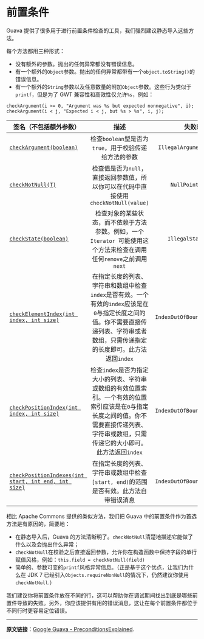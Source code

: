 # 前置条件

Guava 提供了很多用于进行前置条件检查的工具，我们强烈建议静态导入这些方法。

每个方法都用三种形式：

 - 没有额外的参数。抛出的任何异常都没有错误信息。
 - 有一个额外的`Object`参数。抛出的任何异常都带有一个`object.toString()`的错误信息。
 - 有一个额外的`String`参数以及任意数量的附加`Object`参数。这些行为类似于`printf`，但是为了 GWT 兼容性和高效性仅允许`%s`，例如：

```
checkArgument(i >= 0, "Argument was %s but expected nonnegative", i);
checkArgument(i < j, "Expected i < j, but %s > %s", i, j);
```

| 签名（不包括额外参数） | 描述 | 失败时抛出的异常 |
| ------------- |:-------------:| -----:|
| [`checkArgument(boolean)`](http://google.github.io/guava/releases/snapshot/api/docs/com/google/common/base/Preconditions.html#checkState%28boolean%29) | 检查`boolean`型是否为`true`，用于校验传递给方法的参数 | `IllegalArgumentException` |
| [`checkNotNull(T)`](http://google.github.io/guava/releases/snapshot/api/docs/com/google/common/base/Preconditions.html#checkState%28boolean%29)| 检查值是否为`null`，直接返回参数值，所以你可以在代码中直接使用`checkNotNull(value)` | `NullPointerException` |
| [`checkState(boolean)`](http://google.github.io/guava/releases/snapshot/api/docs/com/google/common/base/Preconditions.html#checkState%28boolean%29) | 检查对象的某些状态，而不依赖于方法参数。例如，一个`Iterator `可能使用这个方法来检查在调用任何`remove`之前调用`next` | `IllegalStateException` |
| [`checkElementIndex(int index, int size)`](http://google.github.io/guava/releases/snapshot/api/docs/com/google/common/base/Preconditions.html#checkState%28boolean%29) | 在指定长度的列表、字符串和数组中检查`index`是否有效。一个有效的`index`应该是在`0`与指定长度之间的值。你不需要直接传递列表、字符串或者数组，只需传递指定的长度即可。此方法返回`index`| `IndexOutOfBoundsException` |
| [`checkPositionIndex(int index, int size)`](http://google.github.io/guava/releases/snapshot/api/docs/com/google/common/base/Preconditions.html#checkState%28boolean%29)| 检查`index`是否为指定大小的列表、字符串或数组的有效位置索引。一个有效的位置索引应该是在`0`与指定长度之间的值。你不需要直接传递列表、字符串或数组，只需传递它的大小即可。此方法返回`index` | `IndexOutOfBoundsException` |
| [`checkPositionIndexes(int start, int end, int size)`](http://google.github.io/guava/releases/snapshot/api/docs/com/google/common/base/Preconditions.html#checkState%28boolean%29) | 在指定长度的列表、字符串或数组中检查`[start, end)`的范围是否有效。此方法自带错误消息 | `IndexOutOfBoundsException` |

相比 Apache Commons 提供的类似方法，我们把 Guava 中的前置条件作为首选方法是有原因的，简要地：

 - 在静态导入后，Guava 的方法清晰明了。`checkNotNull`清楚地描述它能做了什么以及会抛出什么异常；
 - `checkNotNull`在校验之后直接返回参数，允许你在构造函数中保持字段的单行赋值风格，例如：`this.field = checkNotNull(field)`
 - 简单的、参数可变的`printf`风格异常信息。（正是基于这个优点，让我们为什么在 JDK 7 已经引入`Objects.requireNonNull`的情况下，仍然建议你使用`checkNotNull`.）

我们建议你将前置条件放在不同的行，这可以帮助你在调试期间找出到底是哪些前置件导致的失败。另外，你应该提供有用的错误消息，这让在每个前置条件都位于不同行时更容易定位错误。




-------


**原文链接**：[Google Guava - PreconditionsExplained](https://github.com/google/guava/wiki/PreconditionsExplained).

